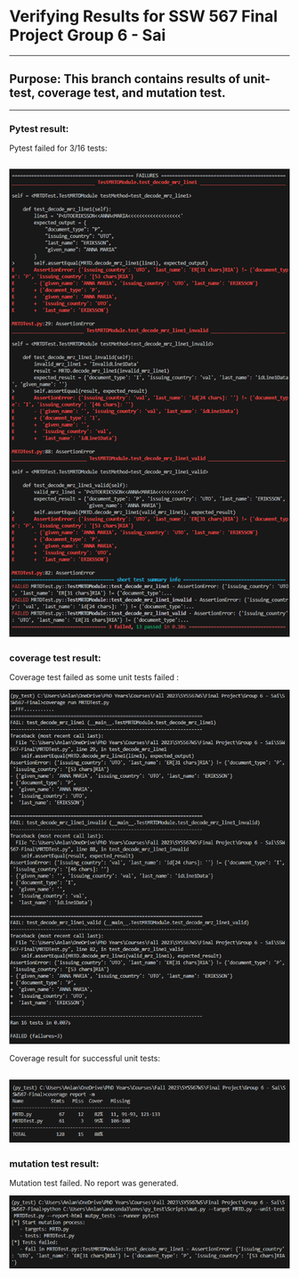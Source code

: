 # Verifying Results for SSW 567 Final Project Group 6 - Sai
--- 
## Purpose: This branch contains results of unit-test, coverage test, and mutation test. 
--- 
### Pytest result: 
Pytest failed for 3/16 tests: 

![Pytest Result Screenshot](pytest_failure.png?raw=true "PyTest Output")
---
### coverage test result:
Coverage test failed as some unit tests failed : 

![Coverage Test Result Screenshot](coverage_failutre.png?raw=true "Coverage Test Failed")

Coverage result for successful unit tests: 

![Coverage Test Result Screenshot](coverage_report.png?raw=true "Coverage Test Output")
---
### mutation test result: 
Mutation test failed. No report was generated. 

![Mutation Test Failed](mutation_failed.png?raw=true "Mutation Test Final Result")
